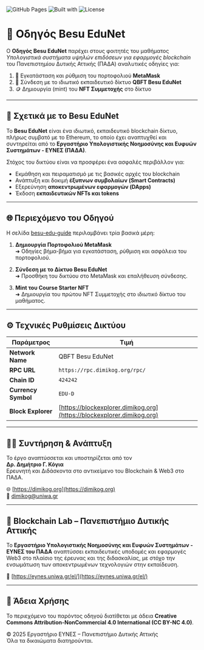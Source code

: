 
![GitHub Pages](https://img.shields.io/badge/Hosted%20on-GitHub%20Pages-1f425f.svg)
![Built with](https://img.shields.io/badge/Built%20with-Hyperledger%20Besu-blue.svg)
![License](https://img.shields.io/badge/License-CC--BY--NC%204.0-green.svg)

# 🧩 Οδηγός Besu EduNet

Ο **Οδηγός Besu EduNet** παρέχει στους φοιτητές του μαθήματος *Υπολογιστικά συστήματα υψηλών επιδόσεων για εφαρμογές blockchain* του Πανεπιστημίου Δυτικής Αττικής (ΠΑΔΑ) αναλυτικές οδηγίες για:

1. 🦊 Εγκατάσταση και ρύθμιση του πορτοφολιού **MetaMask**  
2. 🧩 Σύνδεση με το ιδιωτικό εκπαιδευτικό δίκτυο **QBFT Besu EduNet**  
3. 🪙 Δημιουργία (mint) του **NFT Συμμετοχής** στο δίκτυο

---

## 📘 Σχετικά με το Besu EduNet

Το **Besu EduNet** είναι ένα ιδιωτικό, εκπαιδευτικό blockchain δίκτυο, πλήρως συμβατό με το Ethereum, το οποίο έχει αναπτυχθεί και συντηρείται από το **Εργαστήριο Υπολογιστικής Νοημοσύνης και Ευφυών Συστημάτων - ΕΥΝΕΣ (ΠΑΔΑ)**.

Στόχος του δικτύου είναι να προσφέρει ένα ασφαλές περιβάλλον για:

- Εκμάθηση και πειραματισμό με τις βασικές αρχές του blockchain  
- Ανάπτυξη και δοκιμή **έξυπνων συμβολαίων (Smart Contracts)**  
- Εξερεύνηση **αποκεντρωμένων εφαρμογών (DApps)**  
- Έκδοση **εκπαιδευτικών NFTs και tokens**

---

## 🌐 Περιεχόμενο του Οδηγού

Η σελίδα [besu-edu-guide](https://dimikog.github.io/besu-edu-guide) περιλαμβάνει τρία βασικά μέρη:

1. **Δημιουργία Πορτοφολιού MetaMask**  
   ➜ Οδηγίες βήμα-βήμα για εγκατάσταση, ρύθμιση και ασφάλεια του πορτοφολιού.

2. **Σύνδεση με το Δίκτυο Besu EduNet**  
   ➜ Προσθήκη του δικτύου στο MetaMask και επαλήθευση σύνδεσης.

3. **Mint του Course Starter NFT**  
   ➜ Δημιουργία του πρώτου NFT Συμμετοχής στο ιδιωτικό δίκτυο του μαθήματος.

---

## ⚙️ Τεχνικές Ρυθμίσεις Δικτύου

| Παράμετρος | Τιμή |
|-------------|------|
| **Network Name** | QBFT Besu EduNet |
| **RPC URL** | `https://rpc.dimikog.org/rpc/` |
| **Chain ID** | `424242` |
| **Currency Symbol** | `EDU-D` |
| **Block Explorer** | [https://blockexplorer.dimikog.org](https://blockexplorer.dimikog.org) |

---

## 🧑‍💻 Συντήρηση & Ανάπτυξη

Το έργο αναπτύσσεται και υποστηρίζεται από τον  
**Δρ. Δημήτριο Γ. Κόγια**  
Ερευνητή και Διδάσκοντα στο αντικείμενο του Blockchain & Web3 στο ΠΑΔΑ.

🌐 [https://dimikog.org](https://dimikog.org)  
📧 dimikog@uniwa.gr  

---

## 🏫 Blockchain Lab – Πανεπιστήμιο Δυτικής Αττικής

Το **Εργαστήριο Υπολογιστικής Νοημοσύνης και Ευφυών Συστημάτων - ΕΥΝΕΣ του ΠΑΔΑ** αναπτύσσει εκπαιδευτικές υποδομές και εφαρμογές Web3 στο πλαίσιο της έρευνας και της διδασκαλίας, με στόχο την ενσωμάτωση των αποκεντρωμένων τεχνολογιών στην εκπαίδευση.

🔗 [https://eynes.uniwa.gr/el/](https://eynes.uniwa.gr/el/)

---

## 🪪 Άδεια Χρήσης

Το περιεχόμενο του παρόντος οδηγού διατίθεται με άδεια **Creative Commons Attribution-NonCommercial 4.0 International (CC BY-NC 4.0)**.

© 2025 Εργαστήριο ΕΥΝΕΣ – Πανεπιστήμιο Δυτικής Αττικής  
Όλα τα δικαιώματα διατηρούνται.
